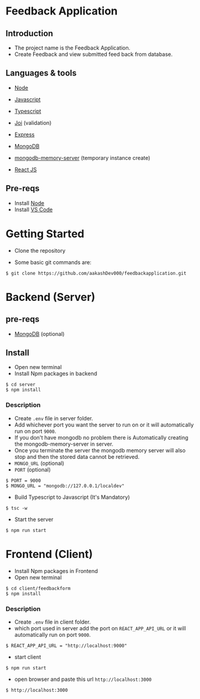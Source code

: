 # Feedback Application

## Introduction

- The project name is the Feedback Application.
- Create Feedback and view submitted feed back from database.

## Languages & tools

- [Node](https://nodejs.org/en/)

- [Javascript](https://www.javascript.com/)

- [Typescript](https://www.typescriptlang.org/)
- [Joi](https://joi.dev/) (validation)

- [Express](https://expressjs.com/)

- [MongoDB](https://www.mongodb.com/)
- [mongodb-memory-server](https://www.npmjs.com/package/mongodb-memory-server) (temporary instance create)

- [React JS](https://reactjs.org/)

## Pre-reqs

- Install [Node](https://nodejs.org/en/)
- Install [VS Code](https://code.visualstudio.com/download)

# Getting Started

- Clone the repository

- Some basic git commands are:

```
$ git clone https://github.com/aakashDev000/feedbackapplication.git
```

# Backend (Server)

## pre-reqs

- [MongoDB](https://www.mongodb.com/) (optional)

## Install

- Open new terminal
- Install Npm packages in backend

```
$ cd server
$ npm install
```

### Description

- Create `.env` file in server folder.
- Add whichever port you want the server to run on or it will automatically run on port `9000`.
- If you don't have mongodb no problem there is Automatically creating the mongodb-memory-server in server.
- Once you terminate the server the mongodb memory server will also stop and then the stored data cannot be retrieved.
- `MONGO_URL` (optional)
- `PORT` (optional)

```
$ PORT = 9000
$ MONGO_URL = "mongodb://127.0.0.1/localdev"
```

- Build Typescript to Javascript (It's Mandatory)

```
$ tsc -w
```

- Start the server

```
$ npm run start
```

# Frontend (Client)

- Install Npm packages in Frontend
- Open new terminal

```
$ cd client/feedbackform
$ npm install
```

### Description

- Create `.env` file in client folder.
- which port used in server add the port on `REACT_APP_API_URL` or it will automatically run on port `9000`.

```
$ REACT_APP_API_URL = "http://localhost:9000"
```

- start client

```
$ npm run start
```

- open browser and paste this url `http://localhost:3000`

```
$ http://localhost:3000
```
